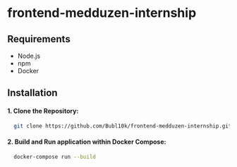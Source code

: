 # frontend-medduzen-internship

## Requirements

- Node.js
- npm
- Docker

## Installation



#### 1. Clone the Repository:


```bash
  git clone https://github.com/Bubl10k/frontend-medduzen-internship.git
```

#### 2. Build and Run application within Docker Compose:

```bash
  docker-compose run --build
```



